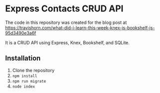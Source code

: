 Express Contacts CRUD API
=========================

The code in this repository was created for the blog post at https://travishorn.com/what-did-i-learn-this-week-knex-js-bookshelf-js-95d3490e3a6f

It is a CRUD API using Express, Knex, Bookshelf, and SQLite.

Installation
------------

1. Clone the repository
2. `npm install`
3. `npm run migrate`
4. `node index`